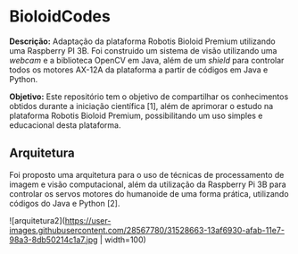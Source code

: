 # BioloidCodes

**Descrição:** Adaptação da plataforma Robotis Bioloid Premium utilizando uma Raspberry PI 3B. Foi construido um sistema de visão utilizando uma *webcam* e a biblioteca OpenCV em Java, além de um *shield* para controlar todos os motores AX-12A da plataforma a partir de códigos em Java e Python.

**Objetivo:** Este repositório tem o objetivo de compartilhar os conhecimentos obtidos durante a iniciação científica [1], além de aprimorar o estudo na plataforma Robotis Bioloid Premium, possibilitando um uso simples e educacional desta plataforma.

## Arquitetura 

Foi proposto uma arquitetura para o uso de técnicas de processamento de imagem e visão computacional, além da utilização da Raspberry Pi 3B para controlar os servos motores do humanoide de uma forma prática, utilizando códigos do Java e Python [2].

![arquitetura2](https://user-images.githubusercontent.com/28567780/31528663-13af6930-afab-11e7-98a3-8db50214c1a7.jpg | width=100)
